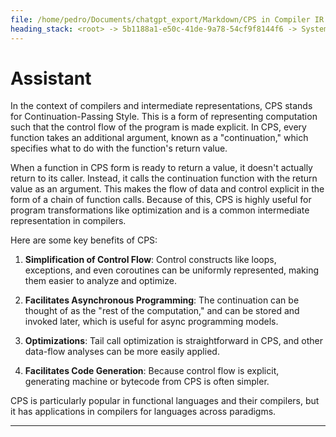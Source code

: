 ```yaml
---
file: /home/pedro/Documents/chatgpt_export/Markdown/CPS in Compiler IR.md
heading_stack: <root> -> 5b1188a1-e50c-41de-9a78-54cf9f8144f6 -> System -> 96822e10-3f24-4350-8ea7-b3fb4f017138 -> System -> aaa20241-0b45-4154-8e44-9805de361a21 -> User -> 63ab76f3-a3b3-4bf4-a9d3-00bcd1be8dfc -> Assistant
---
```

# Assistant

In the context of compilers and intermediate representations, CPS stands for Continuation-Passing Style. This is a form of representing computation such that the control flow of the program is made explicit. In CPS, every function takes an additional argument, known as a "continuation," which specifies what to do with the function's return value.

When a function in CPS form is ready to return a value, it doesn't actually return to its caller. Instead, it calls the continuation function with the return value as an argument. This makes the flow of data and control explicit in the form of a chain of function calls. Because of this, CPS is highly useful for program transformations like optimization and is a common intermediate representation in compilers.

Here are some key benefits of CPS:

1. **Simplification of Control Flow**: Control constructs like loops, exceptions, and even coroutines can be uniformly represented, making them easier to analyze and optimize.
  
2. **Facilitates Asynchronous Programming**: The continuation can be thought of as the "rest of the computation," and can be stored and invoked later, which is useful for async programming models.
  
3. **Optimizations**: Tail call optimization is straightforward in CPS, and other data-flow analyses can be more easily applied.
  
4. **Facilitates Code Generation**: Because control flow is explicit, generating machine or bytecode from CPS is often simpler.

CPS is particularly popular in functional languages and their compilers, but it has applications in compilers for languages across paradigms.

---
